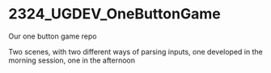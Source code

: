 # 2324_UGDEV_OneButtonGame

 Our one button game repo

 Two scenes, with two different ways of parsing inputs, one developed in the morning session, one in the afternoon
